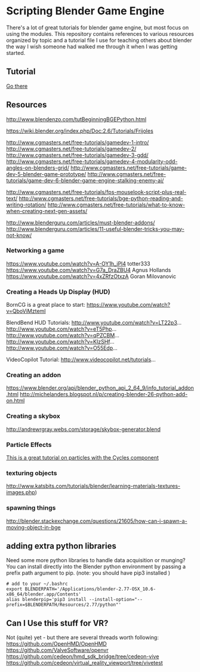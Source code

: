# Scripting Blender Game Engine

There's a lot of great tutorials for blender game engine, but most focus on using the modules. This repository contains references to various resources organized by topic and a tutorial file I use for teaching others about blender the way I wish someone had walked me through it when I was getting started.

## Tutorial

[Go there](./tutorial.md)

## Resources

http://www.blendenzo.com/tutBeginningBGEPython.html

https://wiki.blender.org/index.php/Doc:2.6/Tutorials/Frijoles

http://www.cgmasters.net/free-tutorials/gamedev-1-intro/
http://www.cgmasters.net/free-tutorials/gamedev-2/
http://www.cgmasters.net/free-tutorials/gamedev-3-gdd/
http://www.cgmasters.net/free-tutorials/gamedev-4-modularity-odd-angles-on-blenders-grid/
http://www.cgmasters.net/free-tutorials/game-dev-5-blender-game-prototype/
http://www.cgmasters.net/free-tutorials/game-dev-6-blender-game-engine-stalking-enemy-ai/

http://www.cgmasters.net/free-tutorials/fps-mouselook-script-plus-real-text/
http://www.cgmasters.net/free-tutorials/bge-python-reading-and-writing-rotation/
http://www.cgmasters.net/free-tutorials/what-to-know-when-creating-next-gen-assets/

http://www.blenderguru.com/articles/must-blender-addons/
http://www.blenderguru.com/articles/11-useful-blender-tricks-you-may-not-know/

### Networking a game
https://www.youtube.com/watch?v=A-OY1h_iPl4 totter333
https://www.youtube.com/watch?v=G7a_DraZBU4 Agnus Hollands
https://www.youtube.com/watch?v=4xZRfzOtxzA Goran Milovanovic

### Creating a Heads Up Display (HUD)
BornCG is a great place to start: https://www.youtube.com/watch?v=QboViMztemI

BlendBend HUD Tutorials:
http://www.youtube.com/watch?v=LT22p3...
http://www.youtube.com/watch?v=eT5Php...
http://www.youtube.com/watch?v=qPZCBM...
http://www.youtube.com/watch?v=KIzSHf...
http://www.youtube.com/watch?v=O55Edp...

VideoCopilot Tutorial:
http://www.videocopilot.net/tutorials...

### Creating an addon
https://www.blender.org/api/blender_python_api_2_64_9/info_tutorial_addon.html
http://michelanders.blogspot.nl/p/creating-blender-26-python-add-on.html

### Creating a skybox
http://andrewrgray.webs.com/storage/skybox-generator.blend

### Particle Effects
[This is a great tutorial on particles with the Cycles component](https://www.youtube.com/watch?v=azXFwQWXjyQ)

### texturing objects
http://www.katsbits.com/tutorials/blender/learning-materials-textures-images.php)


### spawning things

http://blender.stackexchange.com/questions/21605/how-can-i-spawn-a-moving-object-in-bge


## adding extra python libraries

Need some more python libraries to handle data acquisition or munging? You can install directly into the Blender python environment by passing a prefix path argument to pip. (note: you should have pip3 installed )

```
# add to your ~/.bashrc
export BLENDERPATH='/Applications/blender-2.77-OSX_10.6-x86_64/blender.app/Contents'
alias blenderpip='pip3 install --install-option="--prefix=$BLENDERPATH/Resources/2.77/python"'
```


## Can I Use this stuff for VR?
Not (quite) yet - but there are several threads worth following:
https://github.com/OpenHMD/OpenHMD
https://github.com/ValveSoftware/openvr
https://github.com/cedeon/hmd_sdk_bridge/tree/cedeon-vive
https://github.com/cedeon/virtual_reality_viewport/tree/vivetest
